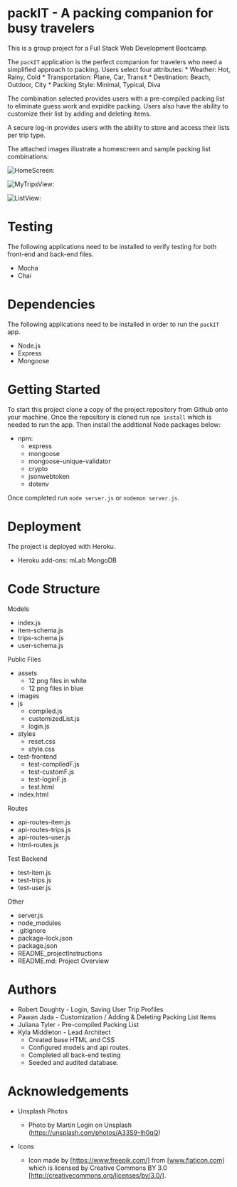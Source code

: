 # packIT - A packing companion for busy travelers
This is a group project for a Full Stack Web Development Bootcamp. 

The `packIT` application is the perfect companion for travelers who need a simplified approach to packing.  Users select four attributes:
    * Weather:  Hot, Rainy, Cold
    * Transportation: Plane, Car, Transit
    * Destination: Beach, Outdoor, City
    * Packing Style: Minimal, Typical, Diva

The combination selected provides users with a pre-compiled packing list to eliminate guess work and expidite packing.  Users also have the ability to customize their list by adding and deleting items.

A secure log-in provides users with the ability to store and access their lists per trip type.   

The attached images illustrate a homescreen and sample packing list combinations: 

![HomeScreen:](public/images/packIT-HomeScreen.jpeg)

![MyTripsView:](public/images/packIT-mytrips-page.jpeg)

![ListView:](public/images/packIT-list-view.jpeg)

# Testing
The following applications need to be installed to verify testing for both front-end and back-end files.
- Mocha
- Chai

# Dependencies
The following applications need to be installed in order to run the `packIT` app.
- Node.js
- Express
- Mongoose

# Getting Started
To start this project clone a copy of the project repository from Github onto your machine.  Once the repository is cloned run `npm install` which is needed to run the app.  Then install the additional Node packages below: 

- npm:
    * express
    * mongoose
    * mongoose-unique-validator
    * crypto
    * jsonwebtoken
    * dotenv

Once completed run `node server.js` or `nodemon server.js`.

# Deployment
The project is deployed with Heroku.
- Heroku add-ons:  mLab MongoDB

# Code Structure
Models
- index.js
- item-schema.js
- trips-schema.js
- user-schema.js

Public Files
- assets
    * 12 png files in white
    * 12 png files in blue
- images
- js
    * compiled.js
    * customizedList.js
    * login.js
- styles
    * reset.css
    * style.css
- test-frontend
    * test-compiledF.js
    * test-customF.js
    * test-loginF.js
    * test.html
- index.html

Routes
- api-routes-item.js
- api-routes-trips.js
- api-routes-user.js
- html-routes.js

Test Backend
- test-item.js
- test-trips.js
- test-user.js

Other
- server.js
- node_modules
- .gitignore
- package-lock.json
- package.json
- README_projectInstructions
- README.md:  Project Overview

# Authors
- Robert Doughty - Login, Saving User Trip Profiles
- Pawan Jada - Customization / Adding & Deleting Packing List Items
- Juliana Tyler - Pre-compiled Packing List
- Kyla Middleton - Lead Architect
    * Created base HTML and CSS
    * Configured models and api routes.
    * Completed all back-end testing
    * Seeded and audited database. 

# Acknowledgements
- Unsplash Photos
    * Photo by Martin Login on Unsplash (https://unsplash.com/photos/A33S9-Ih0qQ)

- Icons
    * Icon made by [https://www.freepik.com/] from [www.flaticon.com] which is licensed by Creative Commons BY 3.0 [http://creativecommons.org/licenses/by/3.0/].